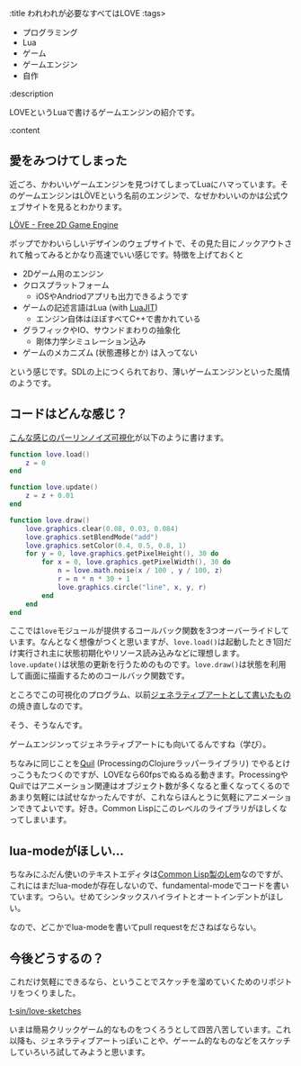 :title われわれが必要なすべてはLOVE
:tags>
- プログラミング
- Lua
- ゲーム
- ゲームエンジン
- 自作

:description

LOVEというLuaで書けるゲームエンジンの紹介です。

:content

## 愛をみつけてしまった

近ごろ、かわいいゲームエンジンを見つけてしまってLuaにハマっています。そのゲームエンジンはLÖVEという名前のエンジンで、なぜかわいいのかは公式ウェブサイトを見るとわかります。

[LÖVE - Free 2D Game Engine](https://love2d.org)

ポップでかわいらしいデザインのウェブサイトで、その見た目にノックアウトされて触ってみるとかなり高速でいい感じです。特徴を上げておくと

- 2Dゲーム用のエンジン
- クロスプラットフォーム
    - iOSやAndriodアプリも出力できるようです
- ゲームの記述言語はLua (with [LuaJIT](https://luajit.org))
    - エンジン自体はほぼすべてC++で書かれている
- グラフィックやIO、サウンドまわりの抽象化
    - 剛体力学シミュレーション込み
- ゲームのメカニズム (状態遷移とか) は入ってない

という感じです。SDLの上につくられており、薄いゲームエンジンといった風情のようです。

## コードはどんな感じ？

[こんな感じのパーリンノイズ可視化](https://github.com/t-sin/love-sketches/blob/master/2021-05-25-noise-circles/noise-circles.png)が以下のように書けます。

```lua
function love.load()
    z = 0
end

function love.update()
    z = z + 0.01
end

function love.draw()
    love.graphics.clear(0.08, 0.03, 0.084)
    love.graphics.setBlendMode("add")
    love.graphics.setColor(0.4, 0.5, 0.8, 1)
    for y = 0, love.graphics.getPixelHeight(), 30 do
        for x = 0, love.graphics.getPixelWidth(), 30 do
            n = love.math.noise(x / 100 , y / 100, z)
            r = n * n * 30 + 1
            love.graphics.circle("line", x, y, r)
        end
    end
end
```

ここでは`love`モジュールが提供するコールバック関数を3つオーバーライドしています。なんとなく想像がつくと思いますが、`love.load()`は起動したとき1回だけ実行され主に状態初期化やリソース読み込みなどに理想します。`love.update()`は状態の更新を行うためのものです。`love.draw()`は状態を利用して画面に描画するためのコールバック関数です。

ところでこの可視化のプログラム、以前[ジェネラティブアートとして書いたもの](https://github.com/t-sin/my-generative-art-sketches/blob/master/perlin-circles.lisp)の焼き直しなのです。

そう、そうなんです。

ゲームエンジンってジェネラティブアートにも向いてるんですね（学び）。

ちなみに同じことを[Quil](http://quil.info) (ProcessingのClojureラッパーライブラリ) でやるとけっこうもたつくのですが、LOVEなら60fpsでぬるぬる動きます。ProcessingやQuilではアニメーション関連はオブジェクト数が多くなると重くなってくるのであまり気軽には試せなかったんですが、これならほんとうに気軽にアニメーションできてよいです。好き。Common Lispにこのレベルのライブラリがほしくなってしまいます。

## lua-modeがほしい…

ちなみにふだん使いのテキストエディタは[Common Lisp製のLem](https://github.com/lem-project/lem)なのですが、これにはまだlua-modeが存在しないので、fundamental-modeでコードを書いています。つらい。せめてシンタックスハイライトとオートインデントがほしい。

なので、どこかでlua-modeを書いてpull requestをださねばならない。

## 今後どうするの？

これだけ気軽にできるなら、ということでスケッチを溜めていくためのリポジトリをつくりました。

[t-sin/love-sketches](https://github.com/t-sin/love-sketches)

いまは簡易クリックゲーム的なものをつくろうとして四苦八苦しています。これ以降も、ジェネラティブアートっぽいことや、ゲーーム的なものなどをスケッチしていろいろ試してみようと思います。

